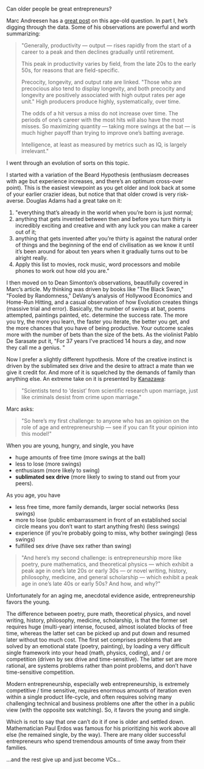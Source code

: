 Can older people be great entrepreneurs?

Marc Andreesen has a [great post](http://blog.pmarca.com/2007/08/age-and-the-ent.html) on this age-old question. In part I, he’s digging through the data. Some of his observations are powerful and worth summarizing:

> "Generally, productivity — output — rises rapidly from the start of a career to a peak and then declines gradually until retirement.
> 
> This peak in productivity varies by field, from the late 20s to the early 50s, for reasons that are field-specific.
> 
> Precocity, longevity, and output rate are linked. "Those who are precocious also tend to display longevity, and both precocity and longevity are positively associated with high output rates per age unit." High producers produce highly, systematically, over time.
> 
> The odds of a hit versus a miss do not increase over time. The periods of one’s career with the most hits will also have the most misses. So maximizing quantity — taking more swings at the bat — is much higher payoff than trying to improve one’s batting average.
> 
> Intelligence, at least as measured by metrics such as IQ, is largely irrelevant."

I went through an evolution of sorts on this topic.

I started with a variation of the Beard Hypothesis (enthusiasm decreases with age but experience increases, and there’s an optimum cross-over point). This is the easiest viewpoint as you get older and look back at some of your earlier crazier ideas, but notice that that older crowd is very risk-averse. Douglas Adams had a great take on it:

1.  "everything that’s already in the world when you’re born is just normal;
2.  anything that gets invented between then and before you turn thirty is incredibly exciting and creative and with any luck you can make a career out of it;
3.  anything that gets invented after you’re thirty is against the natural order of things and the beginning of the end of civilisation as we know it until it’s been around for about ten years when it gradually turns out to be alright really.
4.  Apply this list to movies, rock music, word processors and mobile phones to work out how old you are."

I then moved on to Dean Simonton’s observations, beautifully covered in Marc’s article. My thinking was driven by books like "The Black Swan," "Fooled by Randomness," DeVany’s analysis of Hollywood Economics and Home-Run Hitting, and a casual observation of how Evolution creates things (massive trial and error). Basically, the number of swings at bat, poems attempted, paintings painted, etc. determine the success rate. The more you try, the more you learn, the faster you iterate, the better you get, and the more chances that you have of being productive. Your outcome scales more with the number of bets than the size of the bets. As the violinist Pablo De Sarasate put it, "For 37 years I’ve practiced 14 hours a day, and now they call me a genius. "

Now I prefer a slightly different hypothesis. More of the creative instinct is driven by the sublimated sex drive and the desire to attract a mate than we give it credit for. And more of it is squelched by the demands of family than anything else. An extreme take on it is presented by [Kanazawa](http://sciencecareers.sciencemag.org/career_development/previous_issues/articles/2006_05_26/scientific_success_what_s_love_got_to_do_with_it):

> "Scientists tend to ‘desist’ from scientific research upon marriage, just like criminals desist from crime upon marriage."

Marc asks:

> "So here’s my first challenge: to anyone who has an opinion on the role of age and entrepreneurship — see if you can fit your opinion into this model!"

When you are young, hungry, and single, you have

-   huge amounts of free time (more swings at the ball)
-   less to lose (more swings)
-   enthusiasm (more likely to swing)
-   **sublimated sex drive** (more likely to swing to stand out from your peers).

As you age, you have

-   less free time, more family demands, larger social networks (less swings)
-   more to lose (public embarrassment in front of an established social circle means you don’t want to start anything fresh) (less swings)
-   experience (if you’re probably going to miss, why bother swinging) (less swings)
-   fulfilled sex drive (have sex rather than swing)

> "And here’s my second challenge: is entrepreneurship more like poetry, pure mathematics, and theoretical physics — which exhibit a peak age in one’s late 20s or early 30s — or novel writing, history, philosophy, medicine, and general scholarship — which exhibit a peak age in one’s late 40s or early 50s? And how, and why?"

Unfortunately for an aging me, anecdotal evidence aside, entrepreneurship favors the young.

The difference between poetry, pure math, theoretical physics, and novel writing, history, philosophy, medicine, scholarship, is that the former set requires huge (multi-year) intense, focused, almost isolated blocks of free time, whereas the latter set can be picked up and put down and resumed later without too much cost. The first set comprises problems that are solved by an emotional state (poetry, painting), by loading a very difficult single framework into your head (math, physics, coding), and / or competition (driven by sex drive and time-sensitive). The latter set are more rational, are systems problems rather than point problems, and don’t have time-sensitive competition.

Modern entrepreneurship, especially web entrepreneurship, is extremely competitive / time sensitive, requires enormous amounts of iteration even within a single product life-cycle, and often requires solving many challenging technical and business problems one after the other in a public view (with the opposite sex watching). So, it favors the young and single.

Which is not to say that one can’t do it if one is older and settled down. Mathematician Paul Erdos was famous for his prioritizing his work above all else (he remained single, by the way). There are many older successful entrepreneurs who spend tremendous amounts of time away from their families.

…and the rest give up and just become VCs…